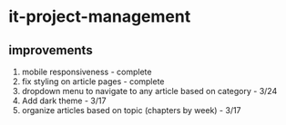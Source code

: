 # it-project-management

## improvements
1. mobile responsiveness - complete
2. fix styling on article pages - complete
3. dropdown menu to navigate to any article based on category - 3/24
4. Add dark theme - 3/17
5. organize articles based on topic (chapters by week) - 3/17